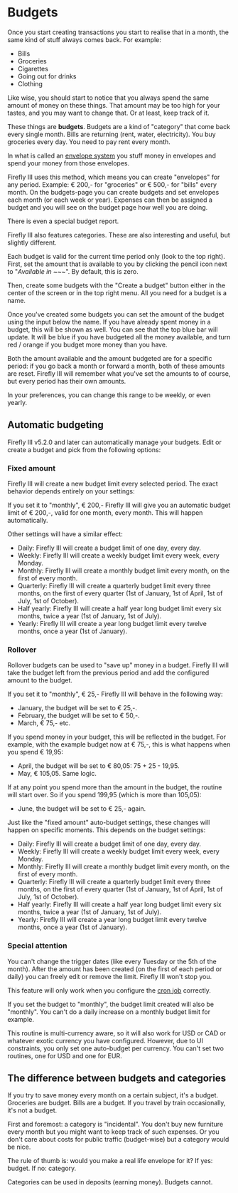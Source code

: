 # Budgets

Once you start creating transactions you start to realise that in a month, the same kind of stuff always comes back. For example:

* Bills
* Groceries
* Cigarettes
* Going out for drinks
* Clothing

Like wise, you should start to notice that you always spend the same amount of money on these things. That amount may be too high for your tastes, and you may want to change that. Or at least, keep track of it.

These things are **budgets**. Budgets are a kind of "category" that come back every single month. Bills are returning (rent, water, electricity). You buy groceries every day. You need to pay rent every month.

In what is called an [envelope system](http://en.wikipedia.org/wiki/Envelope_system) you stuff money in envelopes and spend your money from those envelopes.

Firefly III uses this method, which means you can create "envelopes" for any period. Example: € 200,- for "groceries" or € 500,- for "bills" every month. On the budgets-page you can create budgets and set envelopes each month (or each week or year). Expenses can then be assigned a budget and you will see on the budget page how well you are doing.

There is even a special budget report.

Firefly III also features categories. These are also interesting and useful, but slightly different.

Each budget is valid for the current time period only (look to the top right). First, set the amount that is available to you by clicking the pencil icon next to "*Available in ~~~*". By default, this is zero.

Then, create some budgets with the "Create a budget" button either in the center of the screen or in the top right menu. All you need for a budget is a name.

Once you've created some budgets you can set the amount of the budget using the input below the name. If you have already spent money in a budget, this will be shown as well. You can see that the top blue bar will update. It will be blue if you have budgeted all the money available, and turn red / orange if you budget more money than you have.

Both the amount available and the amount budgeted are for a specific period: if you go back a month or forward a month, both of these amounts are reset. Firefly III will remember what you've set the amounts to of course, but every period has their own amounts.

In your preferences, you can change this range to be weekly, or even yearly.

## Automatic budgeting

Firefly III v5.2.0 and later can automatically manage your budgets. Edit or create a budget and pick from the following options:

### Fixed amount

Firefly III will create a new budget limit every selected period. The exact behavior depends entirely on your settings:

If you set it to "monthly", € 200,- Firefly III will give you an automatic budget limit of € 200,-, valid for one month, every month. This will happen automatically.

Other settings will have a similar effect:

* Daily: Firefly III will create a budget limit of one day, every day.
* Weekly: Firefly III will create a weekly budget limit every week, every Monday.
* Monthly: Firefly III will create a monthly budget limit every month, on the first of every month. 
* Quarterly: Firefly III will create a quarterly budget limit every three months, on the first of every quarter (1st of January, 1st of April, 1st of July, 1st of October). 
* Half yearly: Firefly III will create a half year long budget limit every six months, twice a year (1st of January, 1st of July). 
* Yearly: Firefly III will create a year long budget limit every twelve months, once a year (1st of January). 

### Rollover

Rollover budgets can be used to "save up" money in a budget. Firefly III will take the budget left from the previous period and add the configured amount to the budget.

If you set it to "monthly", € 25,- Firefly III will behave in the following way:

* January, the budget will be set to € 25,-.
* February, the budget will be set to € 50,-.
* March, € 75,- etc.

If you spend money in your budget, this will be reflected in the budget. For example, with the example budget now at € 75,-, this is what happens when you spend € 19,95:

* April, the budget will be set to € 80,05: 75 + 25 - 19,95.
* May, € 105,05. Same logic.

If at any point you spend more than the amount in the budget, the routine will start over. So if you spend 199,95 (which is more than 105,05):

* June, the budget will be set to € 25,- again.

Just like the "fixed amount" auto-budget settings, these changes will happen on specific moments. This depends on the budget settings:

* Daily: Firefly III will create a budget limit of one day, every day.
* Weekly: Firefly III will create a weekly budget limit every week, every Monday.
* Monthly: Firefly III will create a monthly budget limit every month, on the first of every month. 
* Quarterly: Firefly III will create a quarterly budget limit every three months, on the first of every quarter (1st of January, 1st of April, 1st of July, 1st of October). 
* Half yearly: Firefly III will create a half year long budget limit every six months, twice a year (1st of January, 1st of July). 
* Yearly: Firefly III will create a year long budget limit every twelve months, once a year (1st of January). 

### Special attention

You can't change the trigger dates (like every Tuesday or the 5th of the month). After the amount has been created (on the first of each period or daily) you can freely edit or remove the limit. Firefly III won't stop you.

This feature will only work when you configure the [cron job](../advanced-installation/cron.md) correctly.

If you set the budget to "monthly", the budget limit created will also be "monthly". You can't do a daily increase on a monthly budget limit for example.

This routine is multi-currency aware, so it will also work for USD or CAD or whatever exotic currency you have configured. However, due to UI constraints, you only set one auto-budget per currency. You can't set two routines, one for USD and one for EUR.

## The difference between budgets and categories

If you try to save money every month on a certain subject, it's a budget. Groceries are budget. Bills are a budget. If you travel by train occasionally, it's not a budget.

First and foremost: a category is "incidental". You don't buy new furniture every month but you might want to keep track of such expenses. Or you don't care about costs for public traffic (budget-wise) but a category would be nice.

The rule of thumb is: would you make a real life envelope for it? If yes: budget. If no: category.

Categories can be used in deposits (earning money). Budgets cannot.

